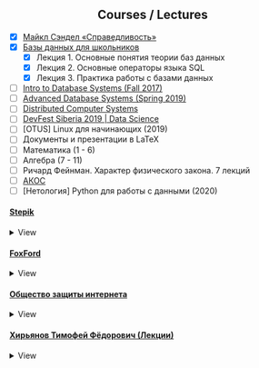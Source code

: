 <h2 align="center">Courses / Lectures</h2>

- [x] [Майкл Сэндел «Справедливость»](https://www.youtube.com/playlist?list=PL8YZyma552VeTCYPkkEisHKAHhNx3Psk-)
- [x] [Базы данных для школьников](https://youtube.com/playlist?list=PLDrmKwRSNx7LI_umdfXOeOJWjoDn6qvgN)
    - [x] Лекция 1. Основные понятия теории баз данных
    - [x] Лекция 2. Основные операторы языка SQL
    - [x] Лекция 3. Практика работы с базами данных
- [ ] [Intro to Database Systems (Fall 2017)](https://www.youtube.com/playlist?list=PLSE8ODhjZXjYutVzTeAds8xUt1rcmyT7x)
- [ ] [Advanced Database Systems (Spring 2019)](https://www.youtube.com/playlist?list=PLSE8ODhjZXja7K1hjZ01UTVDnGQdx5v5U)
- [ ] [Distributed Computer Systems](https://youtube.com/playlist?list=PLawkBQ15NDEkDJ5IyLIJUTZ1rRM9YQq6N)
- [ ] [DevFest Siberia 2019 | Data Science](https://youtube.com/playlist?list=PLINg778NUJCr3gCksaJZCTMMDjH8GEQW3)
- [ ] [OTUS] Linux для начинающих (2019)
- [ ] Документы и презентации в LaTeX
- [ ] Математика (1 - 6)
- [ ] Алгебра (7 - 11)
- [ ] Ричард Фейнман. Характер физического закона. 7 лекций
- [ ] [АКОС](https://youtube.com/playlist?list=PL4_hYwCyhAvZcOr5sJzuLmze2F6wPms-A)
- [ ] [Нетология] Python для работы с данными (2020)

#### [Stepik](https://stepik.org/catalog)
<details>
  <summary>View</summary>

- [ ] [Базовый курс по математике](https://stepik.org/course/85/syllabus)
- [ ] [Введение в базы данных](https://stepik.org/course/551/promo)
- [ ] [Python: основы и применение](https://stepik.org/course/512/promo)
- [ ] [Программирование на языке C++](https://stepik.org/course/7/syllabus)
- [ ] [Алгоритмы: теория и практика. Методы](https://stepik.org/course/217/promo)

</details>


#### [FoxFord](https://foxford.ru/)
<details>
  <summary>View</summary>

- [ ] Основы программирования на алгоритмическом языке (Курс)
- [ ] Простые алгоритмы. От логических задач до клеточных автоматов (Курс)
- [ ] Что должен знать и уметь пользователь ПК (Курс)

</details>

#### [Общество защиты интернета](https://www.youtube.com/channel/UCMXyrqAYWXIcWXWmbrfEuZQ)
<details>
  <summary>View</summary>

- [x] [Как устроены блокировки](https://youtu.be/kYomCz-71lM)
- [x] [За нами следят! (как устроен СОРМ)](https://youtu.be/PRnyWpHuozU)
- [x] [Почему хотят заблокировать интернет](https://youtu.be/AyaAfRbjo8o)
- [x] [Как стать интернет-экспертом за 15 минут](https://youtu.be/4RjF1O0Y7Wg)
- [x] [Как обходить блокировки](https://youtu.be/5WA87_cjhec)
- [x] [Интернет-апокалипсис](https://youtu.be/z9s2EVAtXII)
- [x] [Бесплатный Wi-Fi Илона Маска: миф или реальность](https://youtu.be/X0kxXo4FUVo)
- [x] [С нами Оруэлл: как в России внедряют распознавание лиц и что с этим делать](https://youtu.be/En2a5ji5IF8)
- [x] [Соцсеть для майора: почему «Вконтакте» выдаст вас силовикам](https://youtu.be/MW-U7PCdZzA)
- [x] [Shutdown: как власти отключают интернет](https://youtu.be/GfbR36vTyk8)
- [x] [Без протокола. Как и зачем в России запрещают современные протоколы шифрования](https://youtu.be/3HHCGl6ue1k)
- [x] [Форум по управлению интернетом](https://youtu.be/isK4sbylQAI)
- [x] [Безопасный режим: как защитить свою переписку](https://youtu.be/AbPN7TvssTY)
- [x] [Безопасный режим: как зашифровать свои данные](https://youtu.be/DKowOKaLYu8)

</details>

#### [Хирьянов Тимофей Фёдорович (Лекции)](https://www.youtube.com/user/tkhirianov)
<details>
  <summary>View</summary>

##### Python
<details>
  <summary>View</summary>

- [ ] [Практика программирования на Python 3 - 2019](https://www.youtube.com/playlist?list=PLRDzFCPr95fLuusPXwvOPgXzBL3ZTzybY)
  - [x] [Лекция №1](https://youtu.be/fgf57Sa5A-A)
  - [x] [Лекция №2](https://youtu.be/15qiZJIX1YE)
  - [x] [Лекция №3](https://youtu.be/BNf6jDK2np4)
  - [x] [Лекция №4](https://youtu.be/kCQfhRReGTI)
  - [x] [Лекция №5](https://youtu.be/enbhOrC2Vzo)
  - [ ] [Лекция №6](https://youtu.be/ppJfqW7fL80)
  - [ ] [Лекция №7](https://youtu.be/3AIALI9sY4g)
  - [ ] [Лекция №8](https://youtu.be/904N6TyNabw)
  - [ ] [Лекция №9](https://youtu.be/DxNu5A_TRN4)
  - [ ] [Лекция №10](https://youtu.be/vStniIm_ovo)
  - [ ] [Лекция №11](https://youtu.be/FobrCyEOMyM)
  - [ ] [Лекция №12](https://youtu.be/wLT-oGoWMBY)
  - [ ] [Лекция №13](https://youtu.be/nlyyE_EXzl0)
  - [ ] [Лекция №14](https://youtu.be/zT24S8pIV5E)

- [ ] [Практика программирования на Python 3 - 2020](https://www.youtube.com/playlist?list=PLRDzFCPr95fIDJUvFxvzWxg-V9BmZlMMe)
  - [x] [Лекция №1](https://youtu.be/us7y0UhTq0s)
  - [x] [Лекция №2](https://youtu.be/4NvtHHWoWXE)
  - [x] [Лекция №3](https://youtu.be/hSmvFRMm_9Q)
  - [x] [Лекция №4](https://youtu.be/JudiqSMKB34)
  - [ ] [Лекция №5](https://youtu.be/wjCEEax2ZBk)
  - [ ] [Лекция №6](https://youtu.be/7uEB7QXsrFk)
</details

</details>

</details>
